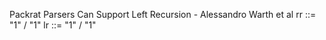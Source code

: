 Packrat Parsers Can Support Left Recursion - Alessandro Warth et al
rr ::= "1" <rr> / "1"
lr ::= <lr> "1" / "1"